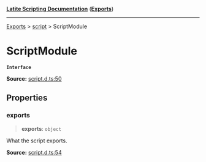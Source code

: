 [**Latite Scripting Documentation**](../../README.md) ([**Exports**](../../exports.md))

---

[Exports](../../exports.md) > [script](../index.md) > ScriptModule

# ScriptModule

**`Interface`**

**Source:** [script.d.ts:50](https://github.com/LatiteScripting/latitescripting.github.io/blob/3779189/definitions/script.d.ts#L50)

## Properties

### exports

> **exports**: `object`

What the script exports.

**Source:** [script.d.ts:54](https://github.com/LatiteScripting/latitescripting.github.io/blob/3779189/definitions/script.d.ts#L54)
